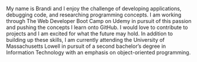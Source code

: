 My name is Brandi and I enjoy the challenge of developing applications, debugging code, and researching programming concepts. I am working through The Web Developer Boot Camp on Udemy in pursuit of this passion and pushing the concepts I learn onto GitHub. I would love to contribute to projects and I am excited for what the future may hold. In addition to building up these skills, I am currently attending the University of Massachusetts Lowell in pursuit of a second bachelor’s degree in Information Technology with an emphasis on object-oriented programming. 
